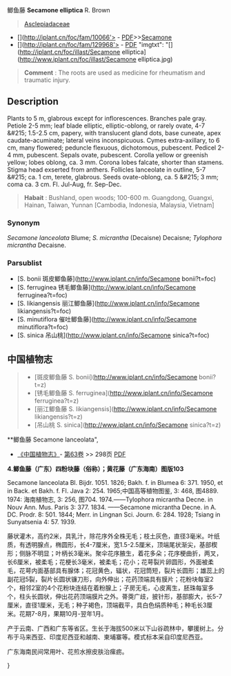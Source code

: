 鲫鱼藤 **Secamone elliptica** R. Brown

> [Asclepiadaceae](http://www.iplant.cn/info/Asclepiadaceae?t=foc)
* [](http://iplant.cn/foc/fam/10066'> - [PDF](http://iplant.cn/foc/pdf/Asclepiadaceae.pdf)>>[Secamone](http://www.iplant.cn/info/Secamone?t=foc)
* [](http://iplant.cn/foc/fam/129968'> - [PDF](http://www.iplant.cn/foc/pdf/Secamone.pdf)
  "imgtxt": "[](http://iplant.cn/foc/illast/Secamone elliptica](http://www.iplant.cn/foc/illast/Secamone elliptica.jpg)

> **Comment** : 
> The roots are used as medicine for rheumatism and traumatic injury.

## Description

Plants to 5 m, glabrous except for inflorescences. Branches pale gray. Petiole 2-5 mm; leaf blade elliptic, elliptic-oblong, or rarely ovate, 4-7 &amp;#215; 1.5-2.5 cm, papery, with translucent gland dots, base cuneate, apex caudate-acuminate; lateral veins inconspicuous. Cymes extra-axillary, to 6 cm, many flowered; peduncle flexuous, dichotomous, pubescent. Pedicel 2-4 mm, pubescent. Sepals ovate, pubescent. Corolla yellow or greenish yellow; lobes oblong, ca. 3 mm. Corona lobes falcate, shorter than stamens. Stigma head exserted from anthers. Follicles lanceolate in outline, 5-7 &amp;#215; ca. 1 cm, terete, glabrous. Seeds ovate-oblong, ca. 5 &amp;#215; 3 mm; coma ca. 3 cm. Fl. Jul-Aug, fr. Sep-Dec.

> **Habait** : 
> Bushland, open woods; 100-600 m. Guangdong, Guangxi, Hainan, Taiwan, Yunnan [Cambodia, Indonesia, Malaysia, Vietnam]

### Synonym
*Secamone lanceolata* Blume; *S. micrantha* (Decaisne) Decaisne; *Tylophora micrantha* Decaisne.

### Parsublist

* [S.  bonii  斑皮鲫鱼藤](http://www.iplant.cn/info/Secamone bonii?t=foc)
* [S.  ferruginea  锈毛鲫鱼藤](http://www.iplant.cn/info/Secamone ferruginea?t=foc)
* [S.  likiangensis  丽江鲫鱼藤](http://www.iplant.cn/info/Secamone likiangensis?t=foc)
* [S.  minutiflora  催吐鲫鱼藤](http://www.iplant.cn/info/Secamone minutiflora?t=foc)
* [S.  sinica  吊山桃](http://www.iplant.cn/info/Secamone sinica?t=foc)

## 中国植物志

> * [斑皮鲫鱼藤  S.  bonii](http://www.iplant.cn/info/Secamone bonii?t=z)
> * [锈毛鲫鱼藤  S.  ferruginea](http://www.iplant.cn/info/Secamone ferruginea?t=z)
> * [丽江鲫鱼藤  S.  likiangensis](http://www.iplant.cn/info/Secamone likiangensis?t=z)
> * [吊山桃  S.  sinica](http://www.iplant.cn/info/Secamone sinica?t=z)

**鲫鱼藤 Secamone lanceolata",

* [《中国植物志》](http://www.iplant.cn/frps)- [第63卷](http://www.iplant.cn/frps/vol/63) >> 298页 [PDF](http://www.iplant.cn/frps/pdf/63/298a.pdf)

**4.鲫鱼藤（广东）四粉块藤（俗称）；黄花藤（广东海南）图版103**

Secamone lanceolata Bl. Bijdr. 1051. 1826; Bakh. f. in Blumea 6: 371. 1950, et in Back. et Bakh. f. Fl. Java 2: 254. 1965;中国高等植物图鉴, 3: 468, 图4889. 1974: 海南植物志, 3: 256, 图704. 1974.——Tylophora micrantha Decne. in Nouv Ann. Mus. Paris 3: 377. 1834. ——Secamone micrantha Decne. in A. DC. Prodr. 8: 501. 1844; Merr. in Lingnan Sci. Journ. 6: 284. 1928; Tsiang in Sunyatsenia 4: 57. 1939.

藤状灌木，高约2米，具乳汁，除花序外全株无毛；枝土灰色，直径3毫米。叶纸质，有透明腺点，椭圆形，长4-7厘米，宽1.5-2.5厘米，顶端尾状渐尖，基部楔形；侧脉不明显；叶柄长3毫米。聚伞花序腋生，着花多朵；花序梗曲折，两叉，长6厘米，被柔毛；花梗长3毫米，被柔毛；花小；花萼裂片卵圆形，外面被柔毛，花萼内面基部具有腺体；花冠黄色，辐状，花冠筒短，裂片长圆形；雄蕊上的副花冠5裂，裂片长圆状镰刀形，向外伸出；花药顶端具有膜片；花粉块每室2个，相邻2室的4个花粉块连结在着粉腺上；子房无毛，心皮离生，胚珠每室多个，柱头长圆状，伸出花药顶端膜片之外。蓇葖广歧，披针形，基部膨大，长5-7厘米，直径1厘米，无毛；种子褐色，顶端截平，具白色绢质种毛；种毛长3厘米。花期7-8月，果期10月-翌年1月。

产于云南、广西和广东等省区。生长于海拔500米以下山谷疏林中，攀援树上。分布于马来西亚、印度尼西亚和越南、柬埔寨等。模式标本采自印度尼西亚。

广东海南民间常用叶、花煎水擦皮肤治瘰疬。

}